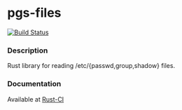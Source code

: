 # pgs-files

[![Build Status](https://travis-ci.org/gmjosack/pgs-files.rs.png?branch=master)](https://travis-ci.org/gmjosack/pgs-files.rs)

### Description

Rust library for reading /etc/{passwd,group,shadow} files.

### Documentation

Available at [Rust-CI](http://www.rust-ci.org/gmjosack/pgs-files.rs/doc/pgs-files/)
